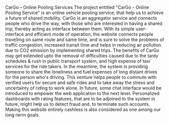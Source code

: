 CarGo – Online Pooling Services
The project entitled "CarGo - Online Pooling Service" is an online vehicle pooling service, that help us to achieve a future of shared mobility. CarGo is an aggregator service and connects people who drive the way, with those who are interested in having a shared trip; thereby acting as interface between them. With its simple user-interface and efficient mode of operation, the website connects people travelling on same route and same time, and is sure to solve the problems of traffic congestion, increased transit time and helps in reducing air pollution due to CO2 emission by implementing shared trips.
The benefits of CarGo may get extended upto the removal of difficulties caused due to the tardy schedules & rush in public transport system, and high expense of taxi services for the ride takers. In the meantime, the system is providing someone to share the loneliness and fuel expenses of long distant drives for the person who's driving. This venture helps people to commute with verified users for secure and safe rides and to take away the stress and uncertainty of riding to work alone.
In future, some chat interface would be introduced to empower the web application to the next level. Personalized dashboards with rating features, that are to be adjoined to the system in future, might help us to detect fraud and, to terminate such accounts. Making this website entirely cashless is also considered as one among our long-term goals.
